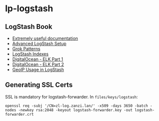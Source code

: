 lp-logstash
===========

LogStash Book
-------------
- [Extremely useful documentation](http://www.logstashbook.com/TheLogstashBook_sample.pdf)
- [Advanced LogStash Setup](http://www.networkassassin.com/elk-for-network-operations)
- [Grok Patterns](http://alfredocambera.blogspot.be/2013/02/logstash-grok-patterns-and-nginx-access.html)
- [LogStash Indexes](https://ruin.io/2015/multiple-elasticsearch-indices-logstash/)
- [DigitalOcean - ELK Part 1](https://www.digitalocean.com/community/tutorials/how-to-install-elasticsearch-logstash-and-kibana-4-on-ubuntu-14-04)
- [DigitalOcean - ELK Part 2](https://www.digitalocean.com/community/tutorials/adding-logstash-filters-to-improve-centralized-logging)
- [GeoIP Usage in LogStash](https://www.digitalocean.com/community/tutorials/how-to-map-user-location-with-geoip-and-elk-elasticsearch-logstash-and-kibana)

Generating SSL Certs
--------------------
SSL is mandatory for logstash-forwarder. In `files/keys/logstash`:

```
openssl req -subj '/CN=zl-log.zanzi.lan/' -x509 -days 3650 -batch -nodes -newkey rsa:2048 -keyout logstash-forwarder.key -out logstash-forwarder.crt
```
